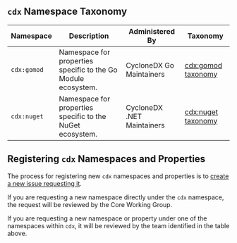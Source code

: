 ## `cdx` Namespace Taxonomy

| Namespace | Description | Administered By | Taxonomy |
| --- | --- | --- | --- |
| `cdx:gomod` | Namespace for properties specific to the Go Module ecosystem. | CycloneDX Go Maintainers | [cdx:gomod taxonomy](cdx/gomod.md) |
| `cdx:nuget` | Namespace for properties specific to the NuGet ecosystem. | CycloneDX .NET Maintainers | [cdx:nuget taxonomy](cdx/nuget.md) |

## Registering `cdx` Namespaces and Properties

The process for registering new `cdx` namespaces and properties is to
[create a new issue requesting it](https://github.com/CycloneDX/cyclonedx-property-taxonomy/issues/new/choose).

If you are requesting a new namespace directly under the `cdx` namespace,
the request will be reviewed by the Core Working Group.

If you are requesting a new namespace or property under one of the
namespaces within `cdx`, it will be reviewed by the team identified in the
table above.